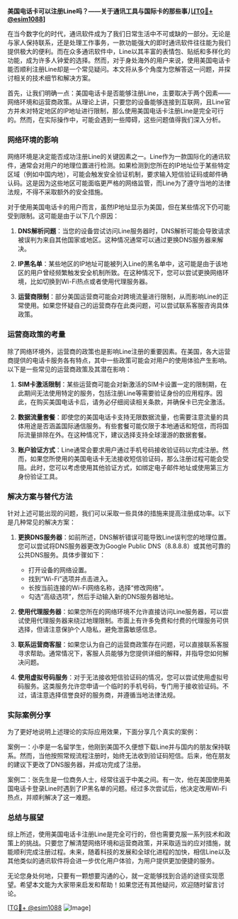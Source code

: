 **美国电话卡可以注册Line吗？——关于通讯工具与国际卡的那些事儿[[TG💪+ @esim1088](https://t.me/s/esim1088)]**

在当今数字化的时代，通讯软件成为了我们日常生活中不可或缺的一部分。无论是与家人保持联系，还是处理工作事务，一款功能强大的即时通讯软件往往能为我们提供极大的便利。而在众多通讯软件中，Line以其丰富的表情包、贴纸和多样化的功能，成为许多人钟爱的选择。然而，对于身处海外的用户来说，使用美国电话卡能否顺利注册Line却是一个常见疑问。本文将从多个角度为您解答这一问题，并探讨相关的技术细节和解决方案。

首先，让我们明确一点：美国电话卡是否能够注册Line，主要取决于两个因素——网络环境和运营商政策。从理论上讲，只要您的设备能够连接到互联网，且Line官方并未对特定地区的IP地址进行限制，那么使用美国电话卡注册Line是完全可行的。然而，在实际操作中，可能会遇到一些障碍，这些问题值得我们深入分析。

### 网络环境的影响

网络环境是决定能否成功注册Line的关键因素之一。Line作为一款国际化的通讯软件，通常会对用户的地理位置进行检测。如果检测到您所在的IP地址位于某些特定区域（例如中国内地），可能会触发安全验证机制，要求输入短信验证码或邮件确认码。这是因为这些地区可能面临更严格的网络监管，而Line为了遵守当地的法律法规，不得不采取额外的安全措施。

对于使用美国电话卡的用户而言，虽然IP地址显示为美国，但在某些情况下仍可能受到限制。这可能是由于以下几个原因：

1. **DNS解析问题**：当您的设备尝试访问Line服务器时，DNS解析可能会导致请求被误判为来自其他国家或地区。这种情况通常可以通过更换DNS服务器来解决。
   
2. **IP黑名单**：某些地区的IP地址可能被列入Line的黑名单中，这可能是由于该地区的用户曾经频繁触发安全机制所致。在这种情况下，您可以尝试更换网络环境，比如切换到Wi-Fi热点或者使用代理服务器。

3. **运营商限制**：部分美国运营商可能会对跨境流量进行限制，从而影响Line的正常使用。如果您怀疑自己的运营商存在此类问题，可以尝试联系客服咨询具体政策。

### 运营商政策的考量

除了网络环境外，运营商的政策也是影响Line注册的重要因素。在美国，各大运营商提供的电话卡服务各有特点，其中一些政策可能会对用户的使用体验产生影响。以下是一些常见的运营商政策及其潜在影响：

1. **SIM卡激活限制**：某些运营商可能会对新激活的SIM卡设置一定的限制期，在此期间无法使用特定的服务，包括注册Line等需要验证身份的应用程序。因此，在购买美国电话卡后，请务必仔细阅读相关条款，并确保卡已完全激活。

2. **数据流量套餐**：即使您的美国电话卡支持无限数据流量，也需要注意流量的具体用途是否涵盖国际通信服务。有些套餐可能仅限于本地通话和短信，而将国际流量排除在外。在这种情况下，建议选择支持全球漫游的数据套餐。

3. **账户验证方式**：Line通常会要求用户通过手机号码接收验证码以完成注册。然而，如果您所使用的美国电话卡无法接收短信验证码，那么注册过程可能会受阻。此时，您可以考虑使用其他验证方式，如绑定电子邮件地址或使用第三方身份验证工具。

### 解决方案与替代方法

针对上述可能出现的问题，我们可以采取一些具体的措施来提高注册成功率。以下是几种常见的解决方案：

1. **更换DNS服务器**：如前所述，DNS解析错误可能导致Line误判您的地理位置。您可以尝试将DNS服务器更改为Google Public DNS（8.8.8.8）或其他可靠的公共DNS服务。具体步骤如下：
   - 打开设备的网络设置。
   - 找到“Wi-Fi”选项并点击进入。
   - 长按当前连接的Wi-Fi网络名称，选择“修改网络”。
   - 勾选“高级选项”，然后手动输入新的DNS服务器地址。

2. **使用代理服务器**：如果您所在的网络环境不允许直接访问Line服务器，可以尝试使用代理服务器来绕过地理限制。市面上有许多免费和付费的代理服务可供选择，但请注意保护个人隐私，避免泄露敏感信息。

3. **联系运营商客服**：如果您认为自己的运营商政策存在问题，可以直接联系客服寻求帮助。通常情况下，客服人员能够为您提供详细的解释，并指导您如何解决问题。

4. **使用虚拟号码服务**：对于无法接收短信验证码的情况，您可以尝试使用虚拟号码服务。这类服务允许您申请一个临时的手机号码，专门用于接收验证码。不过，请注意选择信誉良好的服务商，并遵循当地法律法规。

### 实际案例分享

为了更好地说明上述理论的实际应用效果，下面分享几个真实的案例：

案例一：小李是一名留学生，他刚到美国不久便想下载Line并与国内的朋友保持联系。然而，当他按照常规流程注册时，始终无法收到验证码短信。后来，他在朋友的建议下更改了DNS服务器，并成功完成了注册。

案例二：张先生是一位商务人士，经常往返于中美之间。有一次，他在美国使用美国电话卡登录Line时遇到了IP黑名单的问题。经过多次尝试后，他决定改用Wi-Fi热点，并顺利解决了这一难题。

### 总结与展望

综上所述，使用美国电话卡注册Line是完全可行的，但也需要克服一系列技术和政策上的挑战。只要您了解清楚网络环境和运营商政策，并采取适当的应对措施，就能顺利完成注册过程。未来，随着科技的发展和全球化进程的加快，相信Line以及其他类似的通讯软件将会进一步优化用户体验，为用户提供更加便捷的服务。

无论您身处何地，只要有一颗想要沟通的心，就一定能够找到合适的途径实现愿望。希望本文能为大家带来启发和帮助！如果您还有其他疑问，欢迎随时留言讨论。

[[TG💪+ @esim1088](https://t.me/s/esim1088) ![Image](https://i.postimg.cc/4NQfJmqS/Snipaste-2025-05-13-00-14-12.png)]
